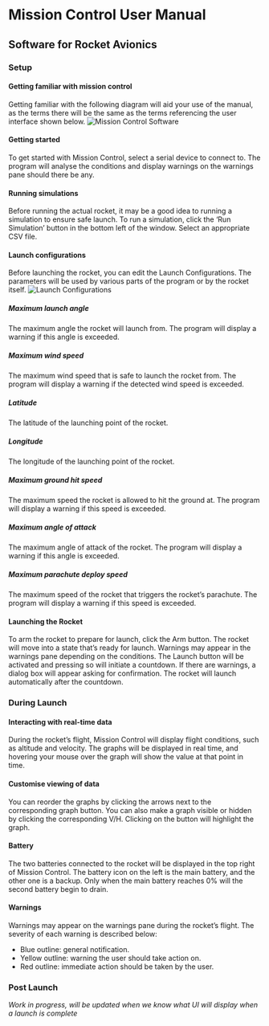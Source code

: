 # Mission Control User Manual
## Software for Rocket Avionics

### Setup
#### Getting familiar with mission control
Getting familiar with the following diagram will aid your use of the manual, as the terms there will be the same as the terms referencing the user interface shown below. 
![Mission Control Software](https://gitlab.ecs.vuw.ac.nz/course-work/engr300/2020/group10/group-10/-/raw/5779eb602f296895f4209bad4dba441e7599cd24/Manuals/assets/launch_config.png)

#### Getting started
To get started with Mission Control, select a serial device to connect to. The program will analyse the conditions and display warnings on the warnings pane should there be any.

#### Running simulations
Before running the actual rocket, it may be a good idea to running a simulation to ensure safe launch. To run a simulation, click the ‘Run Simulation’ button in the bottom left of the window. Select an appropriate CSV file.

#### Launch configurations
Before launching the rocket, you can edit the Launch Configurations. The parameters will be used by various parts of the program or by the rocket itself.
![Launch Configurations](https://gitlab.ecs.vuw.ac.nz/course-work/engr300/2020/group10/group-10/-/raw/5779eb602f296895f4209bad4dba441e7599cd24/Manuals/assets/launch_config.png)

##### Maximum launch angle
The maximum angle the rocket will launch from. The program will display a warning if this angle is exceeded.

##### Maximum wind speed
The maximum wind speed that is safe to launch the rocket from. The program will display a warning if the detected wind speed is exceeded.

##### Latitude
The latitude of the launching point of the rocket.

##### Longitude
The longitude of the launching point of the rocket.

##### Maximum ground hit speed
The maximum speed the rocket is allowed to hit the ground at. The program will display a warning if this speed is exceeded.

##### Maximum angle of attack
The maximum angle of attack of the rocket. The program will display a warning if this angle is exceeded.

##### Maximum parachute deploy speed
The maximum speed of the rocket that triggers the rocket’s parachute. The program will display a warning if this speed is exceeded.

#### Launching the Rocket
To arm the rocket to prepare for launch, click the Arm button. The rocket will move into a state that’s ready for launch. Warnings may appear in the warnings pane depending on the conditions. The Launch button will be activated and pressing so will initiate a countdown. If there are warnings, a dialog box will appear asking for confirmation. The rocket will launch automatically after the countdown.

### During Launch
#### Interacting with real-time data
During the rocket’s flight, Mission Control will display flight conditions, such as altitude and velocity. The graphs will be displayed in real time, and hovering your mouse over the graph will show the value at that point in time. 

#### Customise viewing of data
You can reorder the graphs by clicking the arrows next to the corresponding graph button. You can also make a graph visible or hidden by clicking the corresponding V/H. Clicking on the button will highlight the graph. 

#### Battery
The two batteries connected to the rocket will be displayed in the top right of Mission Control. The battery icon on the left is the main battery, and the other one is a backup. Only when the main battery reaches 0% will the second battery begin to drain.

#### Warnings
Warnings may appear on the warnings pane during the rocket’s flight. The severity of each warning is described below:
* Blue outline: general notification.
* Yellow outline: warning the user should take action on.
* Red outline: immediate action should be taken by the user.

### Post Launch
_Work in progress, will be updated when we know what UI will display when a launch is complete_